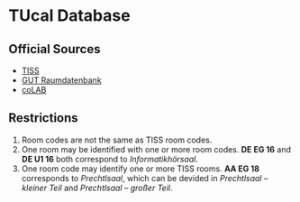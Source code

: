  
# TUcal Database

## Official Sources

* [TISS](https://tiss.tuwien.ac.at/events/selectRoom.xhtml)
* [GUT Raumdatenbank](https://www.tuwien.at/tu-wien/organisation/zentrale-bereiche/gebaeude-und-technik/veranstaltungsservice/raumdatenbank)
* [coLAB](https://colab.tuwien.ac.at/display/ROOMINFO/Rauminformation)


## Restrictions

1. Room codes are not the same as TISS room codes.
2. One room may be identified with one or more room codes. **DE EG 16** and **DE U1 16** both correspond to *Informatikhörsaal*.
3. One room code may identify one or more TISS rooms. **AA EG 18** corresponds to *Prechtlsaal*, which can be devided in *Prechtlsaal – kleiner Teil* and *Prechtlsaal – großer Teil*.

